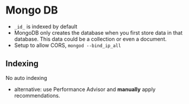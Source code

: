 # Mongo DB 
- `_id_` is indexed by default
- MongoDB only creates the database when you first store data in that database. This data could be a collection or even a document.
- Setup to allow CORS, `mongod --bind_ip_all`
## Indexing
No auto indexing
- alternative: use Performance Advisor and **manually** apply recommendations.
